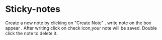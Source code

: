 # Sticky-notes
Create a new note by clicking on "Create Note" . 
write note on the box appear . After writing click on check icon,your note will be saved.
Double click the note to delete it.
